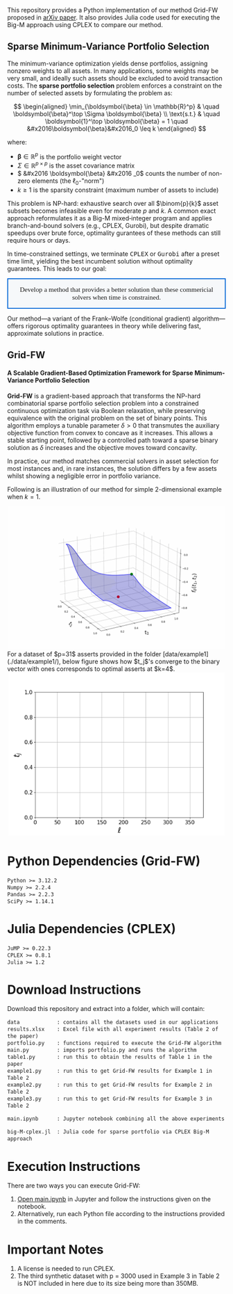 This repository provides a Python implementation of our method Grid-FW proposed in [arXiv paper](https://arxiv.org/abs/2505.10099). It also provides Julia code used for executing the Big-M approach using CPLEX to compare our method. 

## Sparse Minimum-Variance Portfolio Selection

The minimum-variance optimization yields dense portfolios, assigning nonzero weights to all assets. In many applications, some weights may be very small, and ideally such assets should be excluded to avoid transaction costs. The **sparse portfolio selection** problem enforces a constraint on the number of selected assets by formulating the problem as:

$$
\begin{aligned}
\min_{\boldsymbol{\beta} \in \mathbb{R}^p} & \quad \boldsymbol{\beta}^\top \Sigma \boldsymbol{\beta} \\
\text{s.t.} & \quad \boldsymbol{1}^\top \boldsymbol{\beta} = 1 \quad &#x2016\boldsymbol{\beta}&#x2016_0 \leq k
\end{aligned}
$$

where:
- $\boldsymbol{\beta} \in \mathbb{R}^p$ is the portfolio weight vector
- $\Sigma \in \mathbb{R}^{p \times p}$ is the asset covariance matrix
- $ &#x2016 \boldsymbol{\beta} &#x2016 _0$ counts the number of non-zero elements (the $\ell_0$-"norm")
- $k \geq 1$ is the sparsity constraint (maximum number of assets to include)

This problem is NP-hard: exhaustive search over all $\binom{p}{k}$ asset subsets becomes infeasible even for moderate $p$ and $k$. A common exact approach reformulates it as a Big-M mixed‐integer program and applies branch-and-bound solvers (e.g., CPLEX, Gurobi), but despite dramatic speedups over brute force, optimality gurantees of these methods can still require hours or days.

In time-constrained settings, we terminate <span style="font-family:monospace">CPLEX</span>  or <span style="font-family:monospace">Gurobi</span> after a preset time limit, yielding the best incumbent solution without optimality guarantees. This leads to our goal:

<table align="center">
  <tr>
    <td align="center" style="border:2px solid #0366d6; padding:15px; border-radius:8px; background:#f6f8fa;">
      <div style="font-size:1.1em; font-family:CMU Serif, Latin Modern, serif;">
        Develop a method that provides a better solution than these commericial solvers when time is constrained.
      </div>
    </td>
  </tr>
</table>

Our method—a variant of the Frank–Wolfe (conditional gradient) algorithm—offers rigorous optimality guarantees in theory while delivering fast, approximate solutions in practice.

## Grid-FW
#### A Scalable Gradient-Based Optimization Framework for Sparse Minimum-Variance Portfolio Selection

**Grid-FW** is a gradient-based approach that transforms the NP-hard combinatorial sparse portfolio selection problem into a constrained continuous optimization task via Boolean relaxation, while preserving equivalence with the original problem on the set of binary points. This algorithm employs a tunable parameter $\delta > 0$ that transmutes the auxiliary objective function from convex to concave as it increases. This allows a stable starting point, followed by a controlled path toward a sparse binary solution as $\delta$ increases and the objective moves toward concavity. 

In practice, our method matches commercial solvers in asset selection for most instances and, in rare instances, the solution differs by a few assets whilst showing a negligible error in portfolio variance. 

Following is an illustration of our method for simple 2-dimensional example when $k =1$.

<div align="center">
	<img src="./gifs/3d-convergence.gif" width="500" />
</div>

<div> 
</div>
For a dataset of $p=31$ asserts provided in the folder [data/example1](./data/example1/), below figure shows how $t_j$'s converge to the binary vector with ones corresponds to optimal asserts at $k=4$.

<div align="center">
	<img src="./gifs/path_animation.gif" width="500" />
</div>


# Python Dependencies (Grid-FW)
```
Python >= 3.12.2
Numpy >= 2.2.4
Pandas >= 2.2.3
SciPy >= 1.14.1
```
# Julia Dependencies (CPLEX)
```
JuMP >= 0.22.3
CPLEX >= 0.8.1
Julia >= 1.2
```

# Download Instructions
Download this repository and extract into a folder, which will contain:

```
data            : contains all the datasets used in our applications
results.xlsx    : Excel file with all experiment results (Table 2 of the paper)
portfolio.py    : functions required to execute the Grid-FW algorithm
main.py         : imports portfolio.py and runs the algorithm
table1.py       : run this to obtain the results of Table 1 in the paper
example1.py     : run this to get Grid-FW results for Example 1 in Table 2
example2.py     : run this to get Grid-FW results for Example 2 in Table 2
example3.py     : run this to get Grid-FW results for Example 3 in Table 2
```
```
main.ipynb      : Jupyter notebook combining all the above experiments
```
```
big-M-cplex.jl  : Julia code for sparse portfolio via CPLEX Big-M approach
```



# Execution Instructions
There are two ways you can execute Grid-FW:
  1. [Open main.ipynb](./main.ipynb) in Jupyter and follow the instructions given on the notebook.
  2. Alternatively, run each Python file according to the instructions provided in the comments.

# Important Notes
  1. A license is needed to run CPLEX.
  2. The third synthetic dataset with p = 3000 used in Example 3 in Table 2 is NOT included in here due to its size being more than 350MB. 
 
